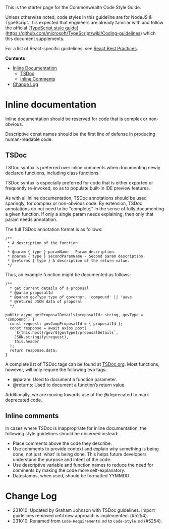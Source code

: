 This is the starter page for the Commonwealth Code Style Guide. 

Unless otherwise noted, code styles in this guideline are for NodeJS & TypeScript. It is expected that engineers are already familiar with and follow the official [[TypeScript style guide](https://github.com/microsoft/TypeScript/wiki/Coding-guidelines)](https://github.com/microsoft/TypeScript/wiki/Coding-guidelines) which this document supplements. 

For a list of React-specific guidelines, see [React Best Practices](./React-Best-Practices-And-Improvements.md).

**Contents**
- [Inline Documentation](#inline-documentation)
  + [TSDoc](#tsdoc)
  + [Inline Comments](#inline-comments)
- [Change Log](#change-log)

# Inline documentation

Inline documentation should be reserved for code that is complex or non-obvious. 

Descriptive const names should be the first line of defense in producing human-readable code.

## TSDoc

TSDoc syntax is preferred over inline comments when documenting newly declared functions, including class functions. 

TSDoc syntax is especially preferred for code that is either exported or frequently re-invoked, so as to populate built-in IDE preview features.

As with all inline documentation, TSDoc annotations should be used sparingly, for complex or non-obvious code. By extension, TSDoc annotations do not need to be "complete," in the sense of fully documenting a given function. If only a single param needs explaining, then only that param needs annotation.

The full TSDoc annotation format is as follows:
```
/**
 * A description of the function
 * 
 * @param { type } paramName - Param description.
 * @param { type } secondParamName - Second param description.
 * @returns { type } A description of the return value.
 */
```

Thus, an example function might be documented as follows:
```
/**
  * get current details of a proposal
  * @param proposalId
  * @param govType type of governor. 'compound' || 'aave
  * @returns JSON data of proposal
  */

public async getProposalDetails(proposalId: string, govType = 'compound') {
  const request: govCompProposalId = { proposalId };
  const response = await axios.post(
    `${this.host}/gov/${govType}/proposalDetails`,
    JSON.stringify(request),
    this.header
  );
  return response.data;
}
```

A complete list of TSDoc tags can be found at [TSDoc.org](https://tsdoc.org/pages/tags/alpha/). Most functions, however, will only require the following two tags:

- @param: Used to document a function parameter.
- @returns: Used to document a function’s return value.

Additionally, we are moving towards use of the @deprecated to mark deprecated code.

## Inline comments

In cases where TSDoc is inappropriate for inline documentation, the following style guidelines should be observed instead:

- Place comments above the code they describe.
- Use comments to provide context and explain _why_ something is being done, not just 'what' is being done. This helps future developers understand the purpose and intent of the code.
- Use descriptive variable and function names to reduce the need for comments by making the code more self-explanatory.
- Datestamps, when used, should be formatted YYMMDD.

# Change Log

- 231010: Updated by Graham Johnson with TSDoc guidelines. Import guidelines removed until new approach is implemented. (#5254).
- 231010: Renamed from `Code-Requirements.md` to `Code-Style.md` (#5254).
